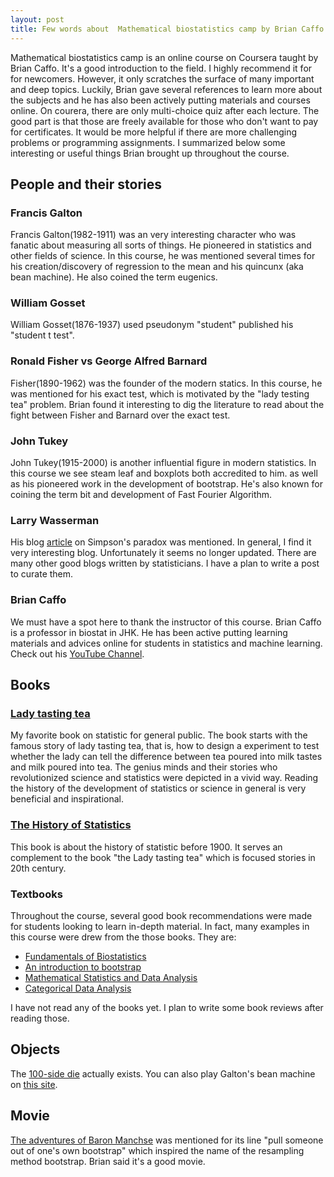 ```yaml
---
layout: post
title: Few words about  Mathematical biostatistics camp by Brian Caffo
---
```


Mathematical biostatistics camp is an online course on Coursera taught by Brian Caffo. It's a good introduction to the field. I highly recommend it for for newcomers. However, it only scratches the surface of many important and deep topics. Luckily, Brian gave several references to learn more about the subjects and he has also been actively putting materials and courses online. On courera, there are only multi-choice quiz after each lecture. The good part is that those are freely available for those who don't want to pay for certificates. It would be more helpful if there are more challenging problems or programming assignments. I summarized below some interesting or useful things Brian brought up throughout the course. 


## People and their stories
### Francis Galton 
Francis Galton(1982-1911) was an very interesting character who was fanatic about measuring all sorts of things. He pioneered in statistics and other fields of science. In this course, he was mentioned several times for his creation/discovery of regression to the mean and his quincunx (aka bean machine). He also coined the term eugenics. 

### William Gosset
William Gosset(1876-1937) used pseudonym "student" published his "student t test". 

### Ronald Fisher vs George Alfred Barnard
Fisher(1890-1962) was the founder of the modern statics. In this course, he was mentioned for his exact test, which is motivated by the "lady testing tea" problem. Brian found it interesting to dig the literature to read about the fight between Fisher and Barnard over the exact test.

### John Tukey 
John Tukey(1915-2000) is another influential figure in modern statistics. In this course we see steam leaf and boxplots both accredited to him. as well as his pioneered work in the development of bootstrap. He's also known for coining the term bit and development of Fast Fourier Algorithm. 

### Larry Wasserman
His blog [article](https://normaldeviate.wordpress.com/2013/06/20/simpsons-paradox-explained/) on Simpson's paradox was mentioned. In general, I find it very interesting blog. Unfortunately it seems no longer updated. There are many other good blogs written by statisticians. I have a plan to write a post to curate them.   

### Brian Caffo
We must have a spot here to thank the instructor of this course. Brian Caffo is a professor in biostat in JHK. He has been active putting learning materials and advices online for students in statistics and machine learning. Check out his [YouTube Channel](https://www.youtube.com/channel/UCdjFpvS8lvT2MJVthOUvlyg). 

## Books
### [Lady tasting tea](https://www.amazon.com/gp/product/0805071342/ref=as_li_tl?ie=UTF8&camp=1789&creative=9325&creativeASIN=0805071342&linkCode=as2&tag=juhang62-20&linkId=ea9d8d0f96b59b20bde7bde68dff0af1)
My favorite book on statistic for general public. The book starts with the famous story of lady tasting tea, that is, how to design a experiment to test whether the lady can tell the difference between tea poured into milk tastes and milk poured into tea. The genius minds and their stories who revolutionized science and statistics were depicted in a vivid way.  Reading the history of the development of statistics or science in general is very beneficial and inspirational.   

### [The History of Statistics](http://amzn.to/2rrT8Ri)
This book is about the history of statistic before 1900. It serves an complement to the book "the Lady tasting tea" which is focused stories in 20th century.

### Textbooks
Throughout the course, several good book recommendations were made for students looking to learn in-depth material. In fact, many examples in this course were drew from the those books. They are:

* [Fundamentals of Biostatistics](http://amzn.to/2sgHXcr) 
* [An introduction to bootstrap](http://amzn.to/2qDkSiL) 
* [Mathematical Statistics and Data Analysis](http://amzn.to/2rGTWTA)
* [Categorical Data Analysis](http://amzn.to/2qD6HKt)

I have not read any of the books yet. I plan to write some book reviews after reading those.  

## Objects
The [100-side die](http://amzn.to/2rms6cg) actually exists. You can also play Galton's bean machine on [this site](https://www.mathsisfun.com/data/quincunx.html).  

## Movie
[The adventures of Baron Manchse](http://amzn.to/2rWAWjH) was mentioned for its line "pull someone out of one's own bootstrap" which inspired the name of the resampling method bootstrap. Brian said it's a good movie.  

